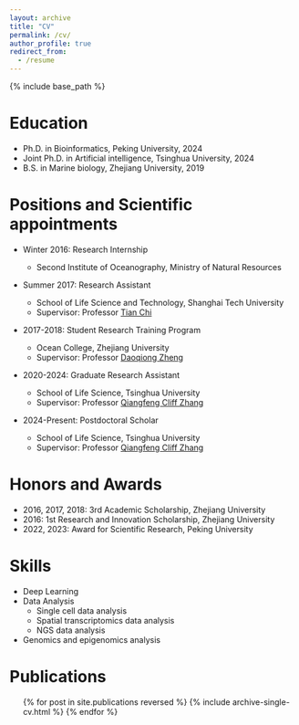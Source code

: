 ```yaml
---
layout: archive
title: "CV"
permalink: /cv/
author_profile: true
redirect_from:
  - /resume
---
```


{% include base_path %}

Education
======
* Ph.D. in Bioinformatics, Peking University, 2024
* Joint Ph.D. in Artificial intelligence, Tsinghua University, 2024
* B.S. in Marine biology, Zhejiang University, 2019

Positions and Scientific appointments
======
* Winter 2016: Research Internship
  * Second Institute of Oceanography, Ministry of Natural Resources

* Summer 2017: Research Assistant
  * School of Life Science and Technology, Shanghai Tech University
  * Supervisor: Professor [Tian Chi](https://slst.shanghaitech.edu.cn/ct_en/main.htm)

* 2017-2018: Student Research Training Program
  * Ocean College, Zhejiang University 
  * Supervisor: Professor [Daoqiong Zheng](https://person.zju.edu.cn/en/daoqiongzheng)

* 2020-2024: Graduate Research Assistant
  * School of Life Science, Tsinghua University
  * Supervisor: Professor [Qiangfeng Cliff Zhang](https://life.tsinghua.edu.cn/lifeen/info/1034/1075.htm)

* 2024-Present: Postdoctoral Scholar
  * School of Life Science, Tsinghua University
  * Supervisor: Professor [Qiangfeng Cliff Zhang](https://life.tsinghua.edu.cn/lifeen/info/1034/1075.htm)
  
Honors and Awards
======
* 2016, 2017, 2018: 3rd Academic Scholarship, Zhejiang University
* 2016: 1st Research and Innovation Scholarship, Zhejiang University 
* 2022, 2023: Award for Scientific Research, Peking University

Skills
======
* Deep Learning
* Data Analysis
  * Single cell data analysis
  * Spatial transcriptomics data analysis
  * NGS data analysis
* Genomics and epigenomics analysis

Publications
======
  <ul>{% for post in site.publications reversed %}
    {% include archive-single-cv.html %}
  {% endfor %}</ul>
  

